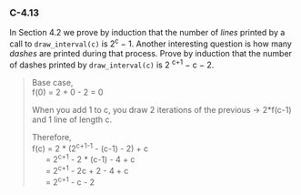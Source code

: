 ### C-4.13

In Section 4.2 we prove by induction that the number of _lines_ printed by a call to `draw_interval(c)` is 2<sup>c</sup> − 1. Another interesting question is how many _dashes_ are printed during that process. Prove by induction that the number of dashes printed by `draw_interval(c)` is 2 <sup>c+1</sup> − c − 2.

> Base case,\
> f(0) = 2 + 0 - 2 = 0
>
> When you add 1 to c, you draw 2 iterations of the previous -> 2*f(c-1) and
1 line of length c.
>
> Therefore,\
> f(c) = 2 * (2<sup>c+1-1</sup> - (c-1) - 2) + c\
>&nbsp;&nbsp;&nbsp;&nbsp;&nbsp;&nbsp;= 2<sup>c+1</sup> - 2 * (c-1) - 4 + c\
>&nbsp;&nbsp;&nbsp;&nbsp;&nbsp;&nbsp;= 2<sup>c+1</sup> - 2c + 2 - 4 + c\
>&nbsp;&nbsp;&nbsp;&nbsp;&nbsp;&nbsp;= 2<sup>c+1</sup> - c - 2
